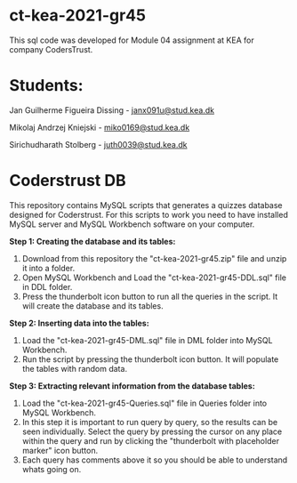 # ct-kea-2021-gr45
This sql code was developed for Module 04 assignment at KEA for company CodersTrust.
# Students:
Jan Guilherme Figueira Dissing - janx091u@stud.kea.dk

Mikolaj Andrzej Kniejski - miko0169@stud.kea.dk

Sirichudharath Stolberg - juth0039@stud.kea.dk

# Coderstrust DB
This repository contains MySQL scripts that generates a quizzes database designed for Coderstrust.
For this scripts to work you need to have installed MySQL server and MySQL Workbench software on your computer.


<b>Step 1: Creating the database and its tables:</b>  
1. Download from this repository the "ct-kea-2021-gr45.zip" file and unzip it into a folder.
2. Open MySQL Workbench and Load the "ct-kea-2021-gr45-DDL.sql" file in DDL folder.
3. Press the thunderbolt icon button to run all the queries in the script. It will create the database and its tables.

<b>Step 2: Inserting data into the tables:</b>  
1. Load the "ct-kea-2021-gr45-DML.sql" file in DML folder into MySQL Workbench.
2. Run the script by pressing the thunderbolt icon button. It will populate the tables with random data.

<b>Step 3: Extracting relevant information from the database tables:</b>  
1. Load the "ct-kea-2021-gr45-Queries.sql" file in Queries folder into MySQL Workbench.
2. In this step it is important to run query by query, so the results can be seen individually. Select the query by pressing the cursor on any place within the query and run by clicking the "thunderbolt with placeholder marker" icon button.
3. Each query has comments above it so you should be able to understand whats going on.


